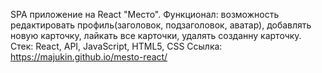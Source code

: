 SPA приложение на React "Место". 
Функционал: возможность редактировать профиль(заголовок, подзаголовок, аватар), добавлять новую карточку, лайкать все карточки, удалять созданну карточку.
Стек: React, API, JavaScript, HTML5, CSS
Ссылка: https://majukin.github.io/mesto-react/

